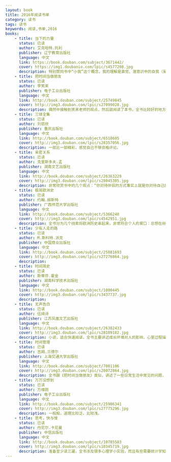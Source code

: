 ```yaml
---
layout: book
title: 2016年阅读书单
category: 读书
tags: 读书
keywords: 阅读,书单,2016
books: 
    - title: 当下的力量
      status: 已读
      author: 艾克哈特.托利
      publisher: 辽宁教育出版社
      language: 中文
      link: https://book.douban.com/subject/3671442/         
      cover: https://img1.doubanio.com/lpic/s4577208.jpg
      description: 特别赞同书中“小我”这个概念，我的理解是直觉、潜意识中的自我（虽然作者没有明说），这个小我是感觉触发情绪中枢的产物，过程中仅有些低级的甚至是动物本能思维，而没有人脑特有的理智的参与。作者强调的本体、临在，让意识之光照进直觉、潜意识，让理智作为一个观察者参与其中，能够最大程度避免情绪性反应。另外作者强调，让理智参与的时候，我们只应该考虑当下，其实目的还是希望能够最大限度的消除直觉的影响（因为我们的潜意识就是过去记忆的全集产生的）。全书后半部分，有点万物有灵的意思，作为一个信仰科学的理工科人，不敢赞同。
    - title: 把时间当做朋友
      status: 已读
      author: 李笑来
      publisher: 电子工业出版社
      language: 中文
      link: http://book.douban.com/subject/25749845          
      cover: http://img3.douban.com/lpic/s27099028.jpg
      description: 偶然中接触到笑来老师的观点，然后就阅读了本书，全书比较好的地方，是对生活中遇到的问题给出一些对策，最难得的是这些问题很有普遍性和代表性。
    - title: 三体全集
      status: 已读
      author: 刘慈欣
      publisher: 重庆出版社
      language: 中文
      link: http://book.douban.com/subject/6518605          
      cover: http://img3.douban.com/lpic/s28357056.jpg
      description: 一部比一部精彩，感觉自己不够资格评论。
    - title: 亲密关系
      status: 已读
      author: 克里斯多夫.孟
      publisher: 湖南文艺出版社
      language: 中文
      link: http://book.douban.com/subject/26363229          
      cover: http://img3.douban.com/lpic/s28045305.jpg
      description: 非常欣赏书中的几个观点：“你对待伴侣的方式事实上就是你对待自己的方式”，“生活中出现危机的原因，其实是因为灵魂要发放礼物或是经验”，以及作者对“受害者监牢”的描述；很希望能在生活中体会到这样的“亲密关系”。
    - title: 极简欧洲史
      status: 已读
      author: 约翰.赫斯特
      publisher: 广西师范大学出版社
      language: 中文
      link: http://book.douban.com/subject/5366248          
      cover: http://img3.douban.com/lpic/s4542951.jpg
      description: 全书分为几个线索将欧洲历史串起来，非常符合个人的胃口：总想在纷繁复杂的世界构建简单的逻辑。
    - title: 少有人走的路
      status: 已读
      author: M.斯科特.派克
      publisher: 中国商业出版社
      language: 中文
      link: http://book.douban.com/subject/25881693          
      cover: http://img3.douban.com/lpic/s27276864.jpg
      description: 
    - title: 时间简史
      status: 已读
      author: 斯蒂芬.霍金
      publisher: 湖南科学技术出版社
      language: 中文
      link: http://book.douban.com/subject/1000445          
      cover: http://img3.douban.com/lpic/s3437737.jpg
      description: 
    - title: 无声告白
      status: 已读
      author: 伍绮诗
      publisher: 江苏凤凰文艺出版社
      language: 中文
      link: http://book.douban.com/subject/26382433          
      cover: http://img3.douban.com/lpic/s28109182.jpg
      description: 小说，适合快速阅读，全书主要讲述成长环境对人的影响，心里过程描述的比较细腻，适合教育已为人父母者。
    - title: 时间管理
      status: 已读
      author: 吉姆.兰德尔
      publisher: 上海交通大学出版社
      language: 中文
      link: http://book.douban.com/subject/7001106          
      cover: http://img3.douban.com/lpic/s28072864.jpg
      description: 全书跟《把时间当做朋友》类似，讲述了一些日常生活中常见的问题，并给出了有效的解决方式。
    - title: 万万没想到
      status: 已读
      author: 万维刚
      publisher: 电子工业出版社
      language: 中文
      link: http://book.douban.com/subject/25986341          
      cover: http://img3.douban.com/lpic/s27775296.jpg
      description: 一般般，道理比较泛，比较浅。
    - title: 思考，快与慢
      status: 已读
      author: 丹尼尔.卡尼曼
      publisher: 中信出版社
      language: 中文
      link: http://book.douban.com/subject/10785583          
      cover: http://img3.douban.com/lpic/s10345719.jpg
      description: 准备至少读三遍，全书涉及很多心理学小实验，而且有些需要统计学知识，仔细阅读的话会比较费力；第一遍先把我全书的脉络，由于自己平时比较关注认知领域，理解起来还算OK；作者在心理学、经济学领域功力深厚，非常系统地剖析了大脑的认知功能，特别是涉及直觉的部分，重点阐述直觉带给我们的种种好处和缺陷，让我们能够意识到这些特性，以便为日常行为决策提供更多的思考角度，总之非常赞，强烈推荐有认知领域常识的人阅读。
---
```





     
  
